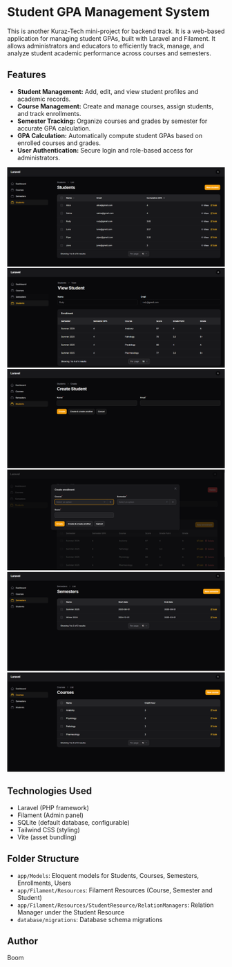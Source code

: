 # Student GPA Management System

This is another Kuraz-Tech mini-project for backend track. It is a web-based application for managing student GPAs, built with Laravel and Filament. It allows administrators and educators to efficiently track, manage, and analyze student academic performance across courses and semesters.

## Features

- **Student Management:** Add, edit, and view student profiles and academic records.
- **Course Management:** Create and manage courses, assign students, and track enrollments.
- **Semester Tracking:** Organize courses and grades by semester for accurate GPA calculation.
- **GPA Calculation:** Automatically compute student GPAs based on enrolled courses and grades.
- **User Authentication:** Secure login and role-based access for administrators.

![Screenshot](public/screenshots/7.PNG)
![Screenshot](public/screenshots/2.PNG)
![Screenshot](public/screenshots/3.PNG)
![Screenshot](public/screenshots/4.PNG)
![Screenshot](public/screenshots/5.PNG)
![Screenshot](public/screenshots/6.PNG)

## Technologies Used

- Laravel (PHP framework)
- Filament (Admin panel)
- SQLite (default database, configurable)
- Tailwind CSS (styling)
- Vite (asset bundling)

## Folder Structure

- `app/Models`: Eloquent models for Students, Courses, Semesters, Enrollments, Users
- `app/Filament/Resources`: Filament Resources (Course, Semester and Student)
- `app/Filament/Resources/StudentResource/RelationManagers`: Relation Manager under the Student Resource
- `database/migrations`: Database schema migrations

## Author

Boom

